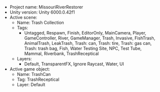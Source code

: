 <!-- UNITY CODE ASSIST INSTRUCTIONS START -->
- Project name: MissouriRiverRestorer
- Unity version: Unity 6000.0.42f1
- Active scene:
  - Name: Trash Collection
  - Tags:
    - Untagged, Respawn, Finish, EditorOnly, MainCamera, Player, GameController, River, GameManager, Trash, Invasive, FishTrash, AnimalTrash, LeakTrash, Trash: can, Trash: tire, Trash: gas can, Trash: trash bag, Fish, Water Testing Site, NPC, Test Tube, Mammal, Riverbank, TrashReceptical
  - Layers:
    - Default, TransparentFX, Ignore Raycast, Water, UI
- Active game object:
  - Name: TrashCan
  - Tag: TrashReceptical
  - Layer: Default
<!-- UNITY CODE ASSIST INSTRUCTIONS END -->